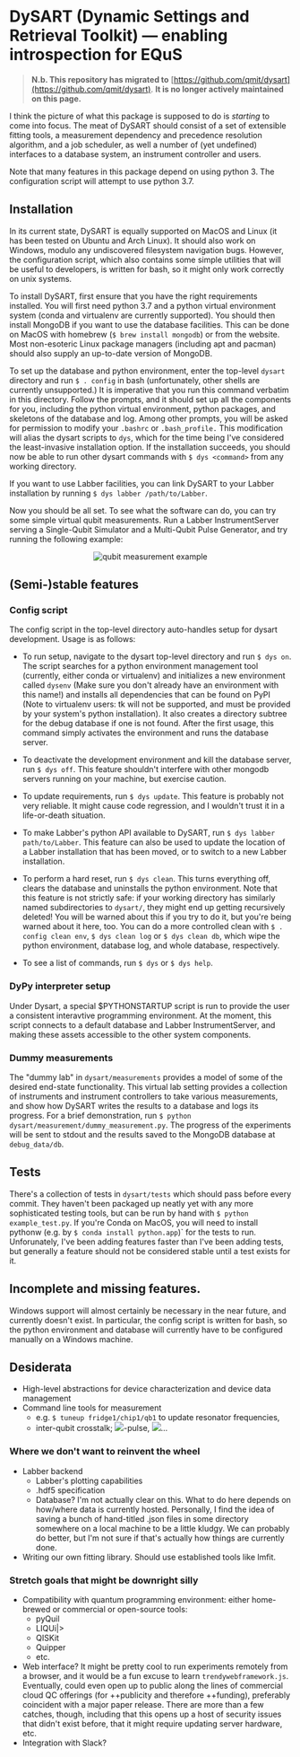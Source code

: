 # DySART (Dynamic Settings and Retrieval Toolkit) &mdash; enabling introspection for EQuS

> **N.b. This repository has migrated to** [https://github.com/qmit/dysart](https://github.com/qmit/dysart).
> **It is no longer actively maintained on this page.**

I think the picture of what this package is supposed to do is _starting_ to
come into focus. The meat of DySART should consist of a set of extensible fitting tools, a measurement dependency and precedence resolution algorithm, and a job scheduler,
as well a number of (yet undefined) interfaces to a database system, an instrument controller and users.

Note that many features in this package depend on using python 3. The
configuration script will attempt to use python 3.7.

## Installation

In its current state, DySART is equally supported on MacOS and Linux (it has
been tested on Ubuntu and Arch Linux). It should also work on Windows, modulo
any undiscovered filesystem navigation bugs. However, the configuration script,
which also contains some simple utilities that will be useful to developers, is
written for bash, so it might only work correctly on unix systems.

To install DySART, first ensure that you have the right requirements installed.
You will first need python 3.7 and a python virtual environment system
(conda and virtualenv are currently supported). You should then install MongoDB
if you want to use the database facilities. This can be done on MacOS with
homebrew (`$ brew install mongodb`) or from the website. Most non-esoteric Linux
package managers (including apt and pacman) should also supply an up-to-date
version of MongoDB.

To set up the database and python environment, enter the top-level `dysart`
directory and run `$ . config` in bash (unfortunately, other shells are
currently unsupported.) It is imperative that you run this command verbatim
in this directory. Follow the prompts, and it should set up all the
components for you, including the python virtual environment, python packages,
and skeletons of the database and log. Among other prompts, you will be asked
for permission to modify your `.bashrc` or `.bash_profile.` This modification
will alias the dysart scripts to `dys`, which for the time being I've
considered the least-invasive installation option.
If the installation succeeds, you should now be able to run other dysart
commands with `$ dys <command>` from any working directory.

If you want to use Labber facilities, you can link DySART to your Labber
installation by running `$ dys labber /path/to/Labber`.

Now you should be all set. To see what the software can do, you can try some
simple virtual qubit measurements. Run a Labber InstrumentServer serving a
Single-Qubit Simulator and a Multi-Qubit Pulse Generator, and try running the
following example:

<p align="center">
  <img src="assets/dys_example.png" alt="qubit measurement example" style="max-width:50%;"/>
</p>

## (Semi-)stable features

### Config script
The config script in the top-level directory auto-handles setup for dysart
development. Usage is as follows:

* To run setup, navigate to the dysart top-level directory and run `$ dys on`. The script searches for a python environment management tool (currently,
either conda or virtualenv) and initializes a new environment called `dysenv`
(Make sure you don't already have an environment with this name!) and installs
all dependencies that can be found on PyPI (Note to virtualenv users: tk will
not be supported, and must be provided by your system's python installation).
It also creates a directory  subtree for the debug database if one is not found.
After the first usage, this command simply activates the environment and runs
the database server.

* To deactivate the development environment and kill the database server, run
`$ dys off`. This feature shouldn't interfere with other mongodb servers
running on your machine, but exercise caution.

* To update requirements, run `$ dys update`. This feature is probably not
very reliable. It might cause code regression, and I wouldn't trust it in a
life-or-death situation.

* To make Labber's python API available to DySART, run `$ dys labber
path/to/Labber`. This feature can also be used to update the location of a
Labber installation that has been moved, or to switch to a new Labber installation.

* To perform a hard reset, run `$ dys clean`. This turns everything off,
clears the database and uninstalls the python environment. Note that this
feature is not strictly safe: if your working directory has similarly named
subdirectories to `dysart/`, they might end up getting recursively deleted! You
will be warned about this if you try to do it, but you're being warned about it
here, too. You can do a more controlled clean with `$ . config clean env`, `$
dys clean log` or `$ dys clean db`, which wipe the python environment,
database log, and whole database, respectively.

* To see a list of commands, run `$ dys` or `$ dys help`.

### DyPy interpreter setup
Under Dysart, a special $PYTHONSTARTUP script is run to provide the user a
consistent interavtive programming environment. At the moment, this
script connects to a default database and Labber InstrumentServer,
and making these assets accessible to the other system components.

### Dummy measurements
The "dummy lab" in `dysart/measurements` provides a model of some of the
desired end-state functionality. This virtual lab setting provides a collection
of instruments and instrument controllers to take various measurements, and
show how DySART writes the results to a database and logs its progress. For a
brief demonstration, run `$ python dysart/measurement/dummy_measurement.py`.
The progress of the experiments will be sent to stdout and the results saved to
the MongoDB database at `debug_data/db`.

## Tests
There's a collection of tests in `dysart/tests` which should pass before every
commit. They haven't been packaged up neatly yet with any more sophisticated
testing tools, but can be run by hand with `$ python example_test.py`. If
you're Conda on MacOS, you will need to install pythonw (e.g. by `$ conda
install python.app`)` for the tests to run. Unforunately, I've been adding
features faster than I've been adding tests, but generally a feature should not
be considered stable until a test exists for it.

## Incomplete and missing features.
Windows support will almost certainly be necessary in the near future, and
currently doesn't exist. In particular, the config script is written for bash,
so the python environment and database will currently have to be configured
manually on a Windows machine.

## Desiderata
* High-level abstractions for device characterization and device data management
* Command line tools for measurement
  * e.g. `$ tuneup fridge1/chip1/qb1` to update resonator frequencies,
  * inter-qubit crosstalk; ![](assets/pi.gif)-pulse, ![](assets/T1T2.gif)...

### Where we don't want to reinvent the wheel
* Labber backend
  * Labber's plotting capabilities
  * .hdf5 specification
  * Database? I'm not actually clear on this. What to do here depends on how/where data is currently hosted. Personally, I find the idea of saving a bunch of hand-titled .json files in some directory somewhere on a local machine to be a little kludgy. We can probably do better, but I'm not sure if that's actually how things are currently done.
* Writing our own fitting library. Should use established tools like lmfit.

### Stretch goals that might be downright silly
* Compatibility with quantum programming environment: either home-brewed or commercial or open-source tools:
	* pyQuil
	* LIQUi|>
	* QISKit
  * Quipper
  * etc.
* Web interface? It might be pretty cool to run experiments remotely from a browser, and it would be a fun excuse to learn `trendywebframework.js`. Eventually, could even open up to public along the lines of commercial cloud QC offerings (for ++publicity and therefore ++funding), preferably coincident with a major paper release. There are more than a few catches, though, including that this opens up a host of security issues that didn't exist before, that it might require updating server hardware, etc.
* Integration with Slack?
